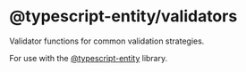 # @typescript-entity/validators

Validator functions for common validation strategies.

For use with the [@typescript-entity](https://github.com/typescript-entity/typescript-entity) library.
